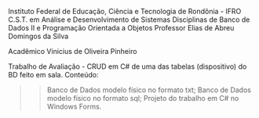 Instituto Federal de Educação, Ciência e Tecnologia de Rondônia - IFRO
C.S.T. em Análise e Desenvolvimento de Sistemas
Disciplinas de Banco de Dados II e Programação Orientada a Objetos
Professor Elias de Abreu Domingos da Silva

Acadêmico Vinicius de Oliveira Pinheiro

Trabalho de Avaliação - CRUD em C# de uma das tabelas (dispositivo) do BD feito em sala.
Conteúdo:
>> Banco de Dados modelo físico no formato txt;
>> Banco de Dados modelo físico no formato sql;
>> Projeto do trabalho em C# no Windows Forms.
